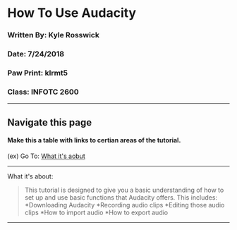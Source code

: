 # How To Use Audacity 
### Written By: Kyle Rosswick
### Date: 7/24/2018
### Paw Print: klrmt5
### Class: INFOTC 2600
---
## Navigate this page
#### Make this a table with links to certian areas of the tutorial.
(ex) Go To: [What it's aobut](https://github.com/krosswick/Tutorial/edit/master/README.md) 


---
What it's about:
>This tutorial is designed to give you a basic understanding of how to set up and use basic functions that Audacity offers. This includes:
*Downloading Audacity
*Recording audio clips
*Editing those audio clips
*How to import audio
*How to export audio
---
